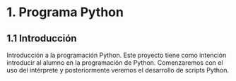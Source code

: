 # 1. Programa Python
## 1.1 Introducción
Introducción a la programación Python. Este proyecto tiene como intención introducir al alumno en la programación de Python. Comenzaremos con el uso del intérprete y posteriormente veremos el desarrollo de scripts Python.
